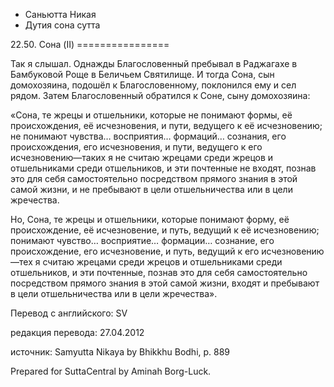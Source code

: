 









* Саньютта Никая
* Дутия сона сутта


22\.50\. Сона \(II\)
\=\=\=\=\=\=\=\=\=\=\=\=\=\=\=\=



Так я слышал\. Однажды Благословенный пребывал в Раджагахе в Бамбуковой Роще в Беличьем Святилище\. И тогда Сона, сын домохозяина, подошёл к Благословенному, поклонился ему и сел рядом\. Затем Благословенный обратился к Соне, сыну домохозяина:


«Сона, те жрецы и отшельники, которые не понимают формы, её происхождения, её исчезновения, и пути, ведущего к её исчезновению; не понимают чувства… восприятия… формаций… сознания, его происхождения, его исчезновения, и пути, ведущего к его исчезновению—таких я не считаю жрецами среди жрецов и отшельниками среди отшельников, и эти почтенные не входят, познав это для себя самостоятельно посредством прямого знания в этой самой жизни, и не пребывают в цели отшельничества или в цели жречества\.


Но, Сона, те жрецы и отшельники, которые понимают форму, её происхождение, её исчезновение, и путь, ведущий к её исчезновению; понимают чувство… восприятие… формации… сознание, его происхождение, его исчезновение, и путь, ведущий к его исчезновению—тех я считаю жрецами среди жрецов и отшельниками среди отшельников, и эти почтенные, познав это для себя самостоятельно посредством прямого знания в этой самой жизни, входят и пребывают в цели отшельничества или в цели жречества»\.



Перевод с английского: SV


редакция перевода: 27\.04\.2012


источник: Samyutta Nikaya by Bhikkhu Bodhi, p\. 889


Prepared for SuttaCentral by Aminah Borg\-Luck\.






